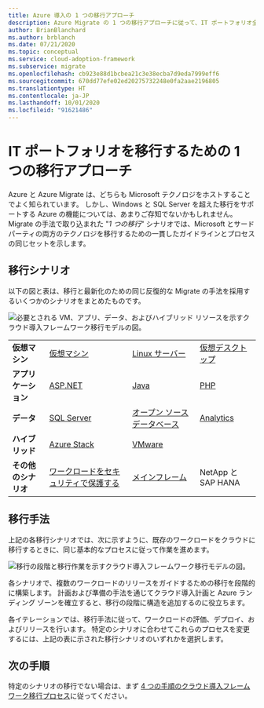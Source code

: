 ```yaml
---
title: Azure 導入の 1 つの移行アプローチ
description: Azure Migrate の 1 つの移行アプローチに従って、IT ポートフォリオ全体を移行し、最新化します。
author: BrianBlanchard
ms.author: brblanch
ms.date: 07/21/2020
ms.topic: conceptual
ms.service: cloud-adoption-framework
ms.subservice: migrate
ms.openlocfilehash: cb923e88d1bcbea21c3e38ecba7d9eda7999eff6
ms.sourcegitcommit: 670dd77efe02ed20275732248e0fa2aae2196805
ms.translationtype: HT
ms.contentlocale: ja-JP
ms.lasthandoff: 10/01/2020
ms.locfileid: "91621486"
---
```

<!-- docutune:ignore "One Migration" -->
<!-- cSpell:ignore HANA -->

# <a name="the-one-migration-approach-to-migrating-the-it-portfolio"></a>IT ポートフォリオを移行するための 1 つの移行アプローチ

Azure と Azure Migrate は、どちらも Microsoft テクノロジをホストすることでよく知られています。 しかし、Windows と SQL Server を超えた移行をサポートする Azure の機能については、あまりご存知でないかもしれません。 Migrate の手法で取り込まれた "*1 つの移行*" シナリオでは、Microsoft とサードパーティの両方のテクノロジを移行するための一貫したガイドラインとプロセスの同じセットを示します。

## <a name="migration-scenarios"></a>移行シナリオ

以下の図と表は、移行と最新化のための同じ反復的な Migrate の手法を採用するいくつかのシナリオをまとめたものです。

![必要とされる VM、アプリ、データ、およびハイブリッド リソースを示すクラウド導入フレームワーク移行モデルの図。](../_images/migrate/one-migrate.png)

| | | | |
|---------|---------|---------|---------|
| **仮想マシン** | [仮想マシン](../migrate/azure-best-practices/contoso-migration-rehost-vm.md) | [Linux サーバー](../migrate/azure-best-practices/contoso-migration-rehost-linux-vm.md) | [仮想デスクトップ](./wvd/index.md) |
| **アプリケーション** | [ASP.NET](../migrate/azure-best-practices/contoso-migration-refactor-web-app-sql.md) | [Java](/azure/java/migration-overview?toc=/azure/cloud-adoption-framework/toc.json&bc=/azure/cloud-adoption-framework/_bread/toc.json) | [PHP](../migrate/azure-best-practices/contoso-migration-refactor-linux-app-service-mysql.md) |
| **データ** | [SQL Server](../migrate/azure-best-practices/contoso-migration-rehost-vm-sql-managed-instance.md) | [オープン ソース データベース](../migrate/azure-best-practices/sql-migration.md) | [Analytics](../migrate/azure-best-practices/analytics/analytics-solutions-overview.md) |
| **ハイブリッド** | [Azure Stack](./azure-stack/index.md) | [VMware](../migrate/azure-best-practices/vmware-host.md) | |
| **その他のシナリオ** | [ワークロードをセキュリティで保護する](../migrate/azure-best-practices/migrate-best-practices-security-management.md) | [メインフレーム](../infrastructure/mainframe-migration/index.md) | NetApp と SAP HANA |

## <a name="migration-methodology"></a>移行手法

上記の各移行シナリオでは、次に示すように、既存のワークロードをクラウドに移行するときに、同じ基本的なプロセスに従って作業を進めます。

![移行の段階と移行作業を示すクラウド導入フレームワーク移行モデルの図。](../_images/migrate/methodology.png)

各シナリオで、複数のワークロードのリリースをガイドするための移行を段階的に構築します。 計画および準備の手法を通じてクラウド導入計画と Azure ランディング ゾーンを確立すると、移行の段階に構造を追加するのに役立ちます。

各イテレーションでは、移行手法に従って、ワークロードの評価、デプロイ、およびリリースを行います。 特定のシナリオに合わせてこれらのプロセスを変更するには、上記の表に示された移行シナリオのいずれかを選択します。

## <a name="next-steps"></a>次の手順

特定のシナリオの移行でない場合は、まず [4 つの手順のクラウド導入フレームワーク移行プロセス](../migrate/index.md)に従ってください。
